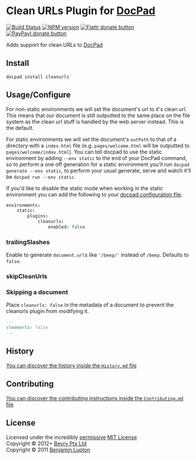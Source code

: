 # Clean URLs Plugin for [DocPad](https://docpad.org)

[![Build Status](https://secure.travis-ci.org/docpad/docpad-plugin-cleanurls.png?branch=master)](http://travis-ci.org/docpad/docpad-plugin-cleanurls "Check this project's build status on TravisCI")
[![NPM version](https://badge.fury.io/js/docpad-plugin-cleanurls.png)](https://npmjs.org/package/docpad-plugin-cleanurls "View this project on NPM")
[![Flattr donate button](https://raw.github.com/balupton/flattr-buttons/master/badge-89x18.gif)](http://flattr.com/thing/344188/balupton-on-Flattr "Donate monthly to this project using Flattr")
[![PayPayl donate button](https://www.paypalobjects.com/en_AU/i/btn/btn_donate_SM.gif)](https://www.paypal.com/au/cgi-bin/webscr?cmd=_flow&SESSION=IHj3DG3oy_N9A9ZDIUnPksOi59v0i-EWDTunfmDrmU38Tuohg_xQTx0xcjq&dispatch=5885d80a13c0db1f8e263663d3faee8d14f86393d55a810282b64afed84968ec "Donate once-off to this project using Paypal")

Adds support for clean URLs to [DocPad](https://docpad.org)


## Install

```
docpad install cleanurls
```


## Usage/Configure

For non-static environments we will set the document's url to it's clean url. This means that our document is still outputted to the same place on the file system as the clean url stuff is handled by the web server instead. This is the default.

For static environments we will set the document's `outPath` to that of a directory with a `index.html` file (e.g. `pages/welcome.html` will be outputted to `pages/welcome/index.html`). You can tell docpad to use the static environment by adding `--env static` to the end of your DocPad command, so to perform a one off generation for a static environment you'll run `docpad generate --env static`, to perform your usual generate, serve and watch it'll be `docpad run --env static`.

If you'd like to disable the static mode when working in the static environment you can add the following to your [docpad configuration file](http://docpad.org/docs/config).

``` coffee
environments:
	static:
		plugins:
			cleanurls:
				enabled: false
```

### trailingSlashes

Enable to generate `document.url`s like `'/beep/'` instead of `/beep`.  Defaults to `false`.

### skipCleanUrls


### Skipping a document

Place `cleanurls: false` in the metadata of a document to prevent the cleanurls plugin from modifying it.

``` markdown
---
cleanurls: false
---
```

## History
[You can discover the history inside the `History.md` file](https://github.com/bevry/docpad-plugin-cleanurls/blob/master/History.md#files)


## Contributing
[You can discover the contributing instructions inside the `Contributing.md` file](https://github.com/bevry/docpad-plugin-cleanurls/blob/master/Contributing.md#files)


## License
Licensed under the incredibly [permissive](http://en.wikipedia.org/wiki/Permissive_free_software_licence) [MIT License](http://creativecommons.org/licenses/MIT/)
<br/>Copyright &copy; 2012+ [Bevry Pty Ltd](http://bevry.me)
<br/>Copyright &copy; 2011 [Benjamin Lupton](http://balupton.com)
